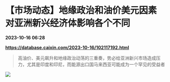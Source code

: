 # 【市场动态】地缘政治和油价美元因素 对亚洲新兴经济体影响各个不同

**2023-10-16 06:28**

**https://database.caixin.com/2023-10-16/102117192.html**

> 高油价、美元飙升和地缘政治动荡的三重奏，势必给亚洲新兴市场造成压力，尤其是印度和印尼，而能源出口国马来西亚可能成为一个罕见的受益者

  

[![](https://img.caixin.com/2022-05-24/165339317317128_840_560.jpg)](https://img.caixin.com//2022-05-24/165339317317128_480_320.jpg)